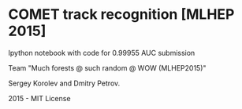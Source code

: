 # COMET track recognition [MLHEP 2015]
Ipython notebook with code for 0.99955 AUC submission

Team "Much forests @ such random @ WOW (MLHEP2015)"

Sergey Korolev and Dmitry Petrov.

2015 - MIT License
